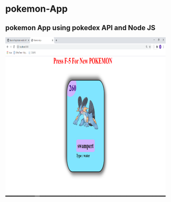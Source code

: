 # pokemon-App
## pokemon App using pokedex API and Node JS

<p align="center">
    <img src="https://github.com/aliashfak178/pokemon-App/blob/main/Capture.PNG" height="500" width="900">  
</p>

